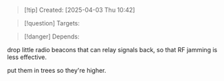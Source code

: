 
>[!tip] Created: [2025-04-03 Thu 10:42]

>[!question] Targets: 

>[!danger] Depends: 

drop little radio beacons that can relay signals back, so that RF jamming is less effective.

put them in trees so they're higher.